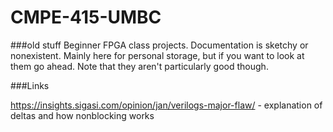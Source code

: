 # CMPE-415-UMBC
###old stuff
Beginner FPGA class projects. Documentation is sketchy or nonexistent. 
Mainly here for personal storage, but if you want to look at them go ahead.
Note that they aren't particularly good though.

###Links

https://insights.sigasi.com/opinion/jan/verilogs-major-flaw/ - explanation of deltas and how nonblocking works

